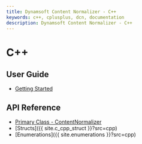 ```yaml
---
title: Dynamsoft Content Normalizer - C++
keywords: c++, cplusplus, dcn, documentation
description: Dynamsoft Content Normalizer - C++
---
```


# C++

## User Guide
- [Getting Started](user-guide/getting-started.md)

## API Reference
- [Primary Class - ContentNormalizer](api-reference/primary-api/)
- [Structs]({{ site.c_cpp_struct }}?src=cpp)
- [Enumerations]({{ site.enumerations }}?src=cpp)